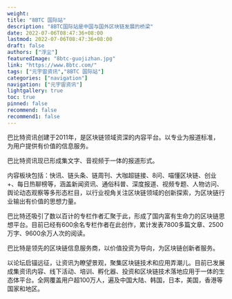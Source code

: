 ```yaml
---
weight: 
title: "8BTC 国际站"
description: "8BTC国际站是中国与国外区块链发展的桥梁"
date: 2022-07-06T08:47:36+08:00
lastmod: 2022-07-06T08:47:36+08:00
draft: false
authors: ["浮尘"]
featuredImage: "8btc-guojizhan.jpg"
link: "https://www.8btc.com/"
tags: ["元宇宙资讯","8BTC 国际站"]
categories: ["navigation"]
navigation: ["元宇宙资讯"]
lightgallery: true
toc: true
pinned: false
recommend: false
recommend1: false
---
```

巴比特资讯创建于2011年，是区块链领域资深的内容平台。以专业为报道标准，为用户提供有价值的信息服务。

巴比特资讯现已形成集文字、音视频于一体的报道形式。

内容板块包括：快讯、链头条、链周刊、大咖超链接、8问、喵懂区块链、创业+、每日热聊榜等，涵盖新闻资讯、通俗科普、深度报道、视频专题、人物访问、舆论动态观察等多形态栏目，以行业视角关注区块链领域的创新探索，为区块链行业输出有价值的思想力量。

巴比特还吸引了数以百计的专栏作者汇聚于此，形成了国内富有生命力的区块链思想平台。目前已经有600余名专栏作者在此创作，累计发表7800多篇文章、2500万字、9600余万人次的阅读。

巴比特是领先的区块链信息服务商，以价值投资为导向，为区块链创新者服务。

以论坛启锚远征，让资讯为瞭望景观，聚集区块链技术和应用弄潮儿。目前已发展成集资讯内容、线下活动、培训、孵化器、投资和区块链技术落地应用于一体的生态体平台。全网覆盖用户超100万人，遍及中国大陆、韩国，日本，美国，香港等国家和地区。